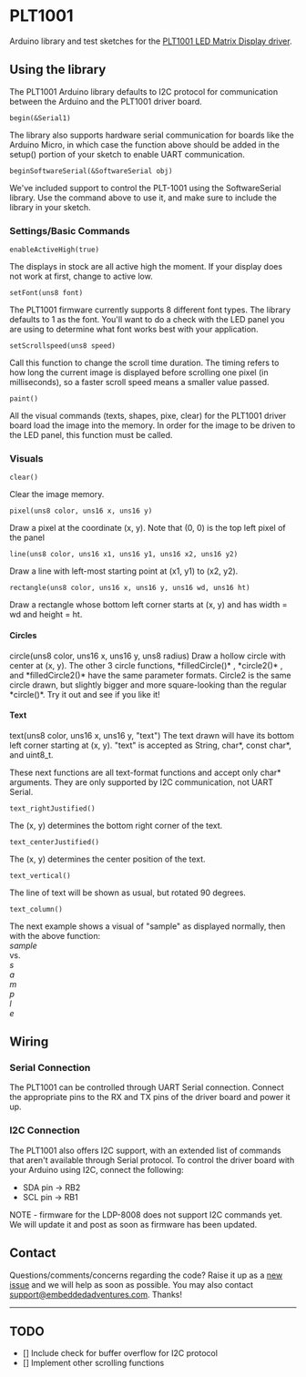 # PLT1001 #

Arduino library and test sketches for the <a href="http://www.embeddedadventures.com/led_matrix_display_driver_plt-1001v4.html">PLT1001 LED Matrix Display driver</a>.

## Using the library ##
The PLT1001 Arduino library defaults to I2C protocol for communication between the Arduino and the PLT1001 driver board. 

	begin(&Serial1)

The library also supports hardware serial communication for boards like the Arduino Micro, in which case the function above should be added in the setup() portion of your sketch to enable UART communication. 

	beginSoftwareSerial(&SoftwareSerial obj)

We've included support to control the PLT-1001 using the SoftwareSerial library. Use the command above to use it, and make sure to include the library in your sketch.


<h3>Settings/Basic Commands</h3>

	enableActiveHigh(true)
The displays in stock are all active high the moment. If your display does not work at first, change to active low.

	setFont(uns8 font)
The PLT1001 firmware currently supports 8 different font types. The library defaults to 1 as the font. You'll want to do a check with the LED panel you are using to determine what font works best with your application.

	setScrollspeed(uns8 speed)
Call this function to change the scroll time duration. The timing refers to how long the current image is displayed before scrolling one pixel (in milliseconds), so a faster scroll speed means a smaller value passed.

	paint()
All the visual commands (texts, shapes, pixe, clear) for the PLT1001 driver board load the image into the memory. In order for the image to be driven to the LED panel, this function must be called. 

<h3>Visuals</h3>

	clear()
Clear the image memory. 

	pixel(uns8 color, uns16 x, uns16 y)
Draw a pixel at the coordinate (x, y). Note that (0, 0) is the top left pixel of the panel

	line(uns8 color, uns16 x1, uns16 y1, uns16 x2, uns16 y2)
Draw a line with left-most starting point at (x1, y1) to (x2, y2).

	rectangle(uns8 color, uns16 x, uns16 y, uns16 wd, uns16 ht)
Draw a rectangle whose bottom left corner starts at (x, y) and has width = wd and height = ht.

<h4>Circles</h4>
	circle(uns8 color, uns16 x, uns16 y, uns8 radius)
Draw a hollow circle with center at (x, y). The other 3 circle functions, *filledCircle()* , *circle2()* , and *filledCircle2()*  have the same parameter formats. 
Circle2 is the same circle drawn, but slightly bigger and more square-looking than the regular *circle()*. Try it out and see if you like it!

<h4>Text</h4>
	text(uns8 color, uns16 x, uns16 y, "text")
The text drawn will have its bottom left corner starting at (x, y). "text" is accepted as String, char*, const char*, and uint8_t.

These next functions are all text-format functions and accept only char* arguments. They are only supported by I2C communication, not UART Serial.

	text_rightJustified()
The (x, y) determines the bottom right corner of the text.

	text_centerJustified()
The (x, y) determines the center position of the text.

	text_vertical()
The line of text will be shown as usual, but rotated 90 degrees.

	text_column()
The next example shows a visual of "sample" as displayed normally, then with the above function:
<br>*sample*<br>vs.
<br>*s*<br>*a*<br>*m*<br>*p*<br>*l*<br>*e*


## Wiring ##
<h3>Serial Connection</h3>
The PLT1001 can be controlled through UART Serial connection. Connect the appropriate pins to the RX and TX pins of the driver board and power it up.

<h3>I2C Connection</h3>
The PLT1001 also offers I2C support, with an extended list of commands that aren't available through Serial protocol. To control the driver board with your Arduino using I2C, connect the following: 

- SDA pin -> RB2
- SCL pin -> RB1

NOTE - firmware for the LDP-8008 does not support I2C commands yet. We will update it and post as soon as firmware has been updated.

## Contact ##
Questions/comments/concerns regarding the code? Raise it up as a <a href="https://github.com/embeddedadventures/PLT1001/issues/new">new issue</a> and we will help as soon as possible. You may also contact support@embeddedadventures.com. Thanks!

----------
<h2>TODO</h2>

- [] Include check for buffer overflow for I2C protocol
- [] Implement other scrolling functions
